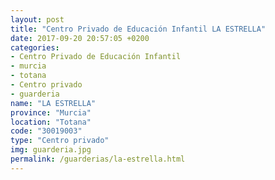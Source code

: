 ```yaml
---
layout: post
title: "Centro Privado de Educación Infantil LA ESTRELLA"
date: 2017-09-20 20:57:05 +0200
categories:
- Centro Privado de Educación Infantil
- murcia
- totana
- Centro privado
- guarderia
name: "LA ESTRELLA"
province: "Murcia"
location: "Totana"
code: "30019003"
type: "Centro privado"
img: guarderia.jpg
permalink: /guarderias/la-estrella.html
---
```

